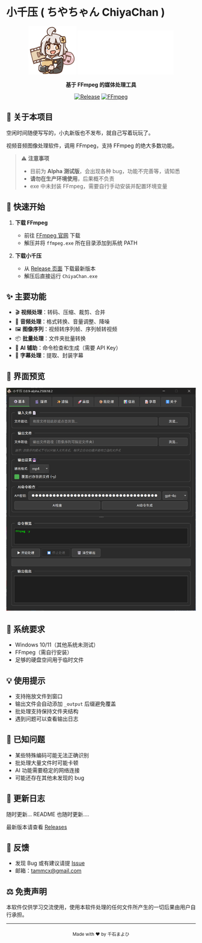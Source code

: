 # 小千压 ( ちやちゃん ChiyaChan )

<div align="center">
  <img src="imgs/icon.png" alt="小千压" width="128">
  <img src="imgs/title.png" alt="小千压title" width="256">
  
  **基于 FFmpeg 的媒体处理工具**
  
  [![Release](https://img.shields.io/badge/Release-Alpha-orange.svg)](https://github.com/你的仓库/releases)
  [![FFmpeg](https://img.shields.io/badge/FFmpeg-Required-red.svg)](https://ffmpeg.org)
</div>

## 📌 关于本项目

空闲时间随便写写的，小丸新版也不发布，就自己写着玩玩了。

视频音频图像处理软件，调用 FFmpeg，支持 FFmpeg 的绝大多数功能。

> ⚠️ **注意事项**
> - 目前为 **Alpha 测试版**，会出现各种 bug，功能不完善等，请知悉
> - **请勿在生产环境使用**，后果概不负责
> - exe 中未封装 FFmpeg，需要自行手动安装并配置环境变量

## 🚀 快速开始

1. **下载 FFmpeg**
   - 前往 [FFmpeg 官网](https://ffmpeg.org/download.html) 下载
   - 解压并将 `ffmpeg.exe` 所在目录添加到系统 PATH

2. **下载小千压**
   - 从 [Release 页面](https://github.com/ChiyaChan-Release/releases) 下载最新版本
   - 解压后直接运行 `ChiyaChan.exe`

## ✨ 主要功能

- 🎬 **视频处理**：转码、压缩、裁剪、合并
- 🎵 **音频处理**：格式转换、音量调整、降噪
- 🖼️ **图像序列**：视频转序列帧、序列帧转视频
- 📦 **批量处理**：文件夹批量转换
- 🤖 **AI 辅助**：命令检查和生成（需要 API Key）
- 📝 **字幕处理**：提取、封装字幕

## 📸 界面预览

<div align="center">
  <img src="imgs/screenshot.png" alt="界面截图" width="600">
</div>

## 🔧 系统要求

- Windows 10/11（其他系统未测试）
- FFmpeg（需自行安装）
- 足够的硬盘空间用于临时文件

## 💡 使用提示

- 支持拖放文件到窗口
- 输出文件会自动添加 `_output` 后缀避免覆盖
- 批处理支持保持文件夹结构
- 遇到问题可以查看输出日志

## 🐛 已知问题

- 某些特殊编码可能无法正确识别
- 批处理大量文件时可能卡顿
- AI 功能需要稳定的网络连接
- 可能还存在其他未发现的 bug

## 📝 更新日志

随时更新... README 也随时更新....

最新版本请查看 [Releases](https://github.com/ChiyaChan-Release/releases)

## 🤝 反馈

- 发现 Bug 或有建议请提 [Issue](https://github.com/ChiyaChan-Release/issues)
- 邮箱：tammcx@gmail.com

## ⚖️ 免责声明

本软件仅供学习交流使用，使用本软件处理的任何文件所产生的一切后果由用户自行承担。

---

<div align="center">
  <sub>Made with ❤️ by 千石まよひ</sub>
</div>
